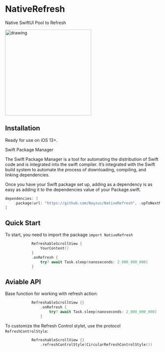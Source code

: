 

# NativeRefresh
Native SwiftUI Pool to Refresh


<img src="https://github.com/Nayzus/NativeRefresh/blob/main/example.gif" alt="drawing" width="280" style="padding-right: 32px"/>

## Installation

Ready for use on iOS 13+.

Swift Package Manager

The Swift Package Manager is a tool for automating the distribution of Swift code and is integrated into the swift compiler. It’s integrated with the Swift build system to automate the process of downloading, compiling, and linking dependencies.

Once you have your Swift package set up, adding as a dependency is as easy as adding it to the dependencies value of your Package.swift.


```swift
dependencies: [
    .package(url: "https://github.com/Nayzus/NativeRefresh", .upToNextMajor(from: "1.0.0"))
]
```

## Quick Start

To start, you need to import the package `import NativeRefresh`

```swift
            RefreshableScrollView {
                YourContent()
            }
            .onRefresh {
                try? await Task.sleep(nanoseconds: 2_000_000_000)
            }

```

## Aviable API

Base function for working with refresh action:

```swift
            RefreshableScrollView {}
                .onRefresh {
                    try? await Task.sleep(nanoseconds: 2_000_000_000)
                }
```

To customize the Refresh Control stylet, use the protocol  `RefreshControlStyle`:

```swift
            RefreshableScrollView {}
                .refreshControlStyle(CircularRefreshControlStyle())
```


